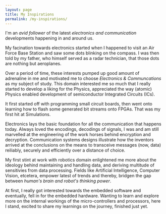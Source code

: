 ```yaml
---
layout: page
title: My Inspirations
permalink: /my-inspirations/
---
```


I'm an *avid follower* of the latest *electronics and communication* developments happening in and around us.

My facination towards electronics started when I happened to visit an Air Force Base Station and saw some dots blinking on the compass.  I was then told by my father, who himself served as a radar technician, that those dots are nothing but aeroplanes.

Over a period of time, these interests pumped up good amount of adrenaline in me and motivated me to choose *Electronics & Communcations* as my subject of study.  This domain interested me so much that I really started to develop a liking for the Physics, appreciated the way (atomic) Physics enabled development of semiconductor Integrated Circuits (ICs).

It first started off with programming small circuit boards, then went onto learning how to flash some generated bit streams onto FPGAs.  That was my first hit at Simulations.

Electronics lays the basic foundation for all the communication that happens today.  Always loved the encodings, decodings of signals, I was and am still marvelled at the engineering of the work horses behind encryption and decryption.  Communication systems designs illustrate how the inventors arrived at the conclusions on the means to transceive messages (now, data) reiliably, securely and efficiently over a distance of choice.

My first stint at work with robotics domain enlightened me more about the ideology behind maintaining and handling data, and deriving multitude of sensitivies from data processing.  Fields like Artificial Intelligence, Computer Vision, etcetera, empower latest of trends and thereby, bridgen the gap between *human's brain and robot's thinking power*.

At first, I really got interested towards the embedded software and eventually, fell in for the embedded hardware.  Wanting to learn and explore more on the internal workings of the micro-controllers and processors, here I stand, excited to share my learnings on the journey, finished just yet. 
